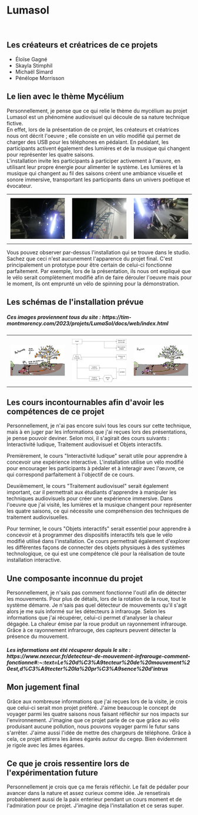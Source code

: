 <h1> Lumasol </h1> <br>
<h2> Les créateurs et créatrices de ce projets </h2>

* Éloïse Gagné
* Skayla Stimphil
* Michaël Simard
* Pénélope Morrisson

<h2> Le lien avec le thème Mycélium </h2>
<p> Personnellement, je pense que ce qui relie le thème du mycélium au projet Lumasol est un phénomène audiovisuel qui découle de sa nature technique fictive. <br> 
En effet, lors de la présentation de ce projet, les créateurs et créatrices nous ont décrit l'oeuvre ; elle consiste en un vélo modifié qui permet de charger des USB pour les téléphones en pédalant. En pédalant, les participants activent également des lumières et de la musique qui changent pour représenter les quatre saisons. <br> 
L'installation invite les participants à participer activement à l'œuvre, en utilisant leur propre énergie pour alimenter le système. Les lumières et la musique qui changent au fil des saisons créent une ambiance visuelle et sonore immersive, transportant les participants dans un univers poétique et évocateur.</p>

<div id="image-table_01">
    <table>
	    <tr>
    	    <td style="padding:10px">
        	    <img src="medias/lumasol_cables.png" width="300"> 
      	    </td>
            <td style="padding:10px">
            	<img src="medias/lumasol_guirlane.png" width="300">
            </td>
            <td style="padding:10px">
            	<img src="medias/lumasol_velo_avant_modification.png" width="300">
            </td>
        </tr>
    </table>
</div>
<p> Vous pouvez observer par-dessus l'installation qui se trouve dans le studio. Sachez que ceci n'est aucunement l'apparence du projet final. C'est principalement un prototype pour être certain de celui-ci fonctionne parfaitement. Par exemple, lors de la présentation, ils nous ont expliqué que le vélo serait complètement modifié afin de faire dérouler l'oeuvre mais pour le moment, ils ont emprunté un vélo de spinning pour la démonstration. </p>
<h2> Les schémas de l'installation prévue </h2>
<div id="image-table_02">
    <table>
	    <tr>
    	    <td style="padding:10px">
        	    <img src="medias/lumasol_scenarimage_01.png" width="300"> 
      	    </td>
            <td style="padding:10px">
            	<img src="medias/lumasol_schema_branchement.png" width="300">
            </td>
	    <td style="padding:10px">
            	<img src="medias/lumasol_scenarimage_02.png" width="300">
            </td>
        </tr>
	    <h5> Ces images proviennent tous du site : https://tim-montmorency.com/2023/projets/LumaSol/docs/web/index.html </h5>
    </table>
	<h2> Les cours incontournables afin d'avoir les compétences de ce projet </h2>
<p> Personnellement, je n'ai pas encore suivi tous les cours sur cette technique, mais à en juger par les informations que j'ai reçues lors des présentations, je pense pouvoir deviner. Selon moi, il s'agirait des cours suivants : Interactivité ludique, Traitement audiovisuel et Objets interactifs. </p>
		
<p> Premièrement, le cours "Interactivité ludique" serait utile pour apprendre à concevoir une expérience interactive. L'installation utilise un vélo modifié pour encourager les participants à pédaler et à interagir avec l'œuvre, ce qui correspond parfaitement à l'objectif de ce cours.</p>
	
<p> Deuxièmement, le cours "Traitement audiovisuel" serait également important, car il permettrait aux étudiants d'apprendre à manipuler les techniques audiovisuels pour créer une expérience immersive. Dans l'oeuvre que j'ai visité, les lumières et la musique changent pour représenter les quatre saisons, ce qui nécessite une compréhension des techniques de traitement audiovisuelles. </p>

<p> Pour terminer, le cours "Objets interactifs" serait essentiel pour apprendre à concevoir et à programmer des dispositifs interactifs tels que le vélo modifié utilisé dans l'installation. Ce cours permettrait également d'explorer les différentes façons de connecter des objets physiques à des systèmes technologique, ce qui est une compétence clé pour la réalisation de toute installation interactive. </p>

<h2> Une composante inconnue du projet </h2>
<p> Personnellement, je n'sais pas comment fonctionne l'outil afin de détecter les mouvements. Pour plus de détails, lors de la rotation de la roue, tout le système démarre. Je n'sais pas quel détecteur de mouvements qu'il s'agit alors je me suis informé sur les détecteurs à infrarouge. Selon les informations que j'ai récupérer, celui-ci permet d'analyser la chaleur dégagée. La chaleur émise par la roue produit un rayonnement infrarouge. Grâce à ce rayonnement infrarouge, des capteurs peuvent détecter la présence du mouvement. </p>
<h5> Les informations ont été récuperer depuis le site : https://www.nexecur.fr/detecteur-de-mouvement-infrarouge-comment-fonctionne#:~:text=Le%20d%C3%A9tecteur%20de%20mouvement%20est,d%C3%A9tecter%20la%20pr%C3%A9sence%20d'intrus </h5>
<h2> Mon jugement final</h2>
<p> Grâce aux nombreuse informations que j'ai reçues lors de la visite, je crois que celui-ci serait mon projet préféré. J'aime beaucoup le concept de voyager parmi les quatre saisons nous faisant réfléchir sur nos impacts sur l'environnement. J'imagine que ce projet parle de ce que grâce au vélo produisant aucune pollution, nous pouvons voyager parmi le futur sans s'arrêter. J'aime aussi l'idée de mettre des chargeurs de téléphone. Grâce à cela, ce projet attirera les âmes égarés autour du cegep. Bien évidemment je rigole avec les âmes égarées. </p>
<h2> Ce que je crois ressentire lors de l'expérimentation future </h2>
<p> Personnellement je crois que ça me ferais réfléchir. Le fait de pédaller pour avancer dans la nature et assez curieux comme idée. Je rensetirais probablement aussi de la paix enterieur pendant un cours moment et de l'admiration pour ce projet. J'imagine deja l'installation et ce seras super. </p>
	
	
	





